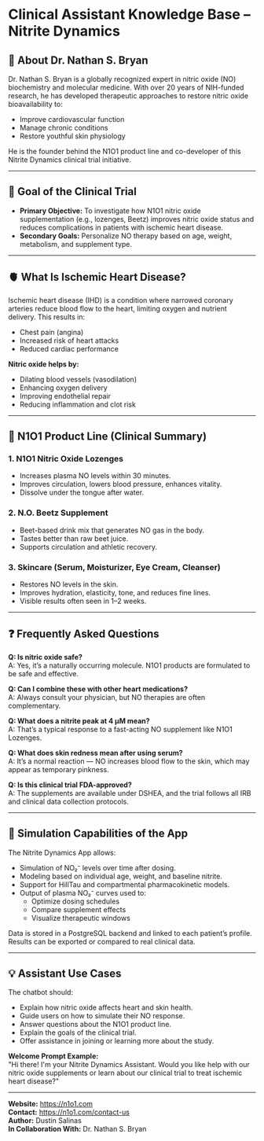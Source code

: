 # Clinical Assistant Knowledge Base – Nitrite Dynamics

## 🧬 About Dr. Nathan S. Bryan
Dr. Nathan S. Bryan is a globally recognized expert in nitric oxide (NO) biochemistry and molecular medicine. With over 20 years of NIH-funded research, he has developed therapeutic approaches to restore nitric oxide bioavailability to:
- Improve cardiovascular function
- Manage chronic conditions
- Restore youthful skin physiology

He is the founder behind the N1O1 product line and co-developer of this Nitrite Dynamics clinical trial initiative.

---

## 🎯 Goal of the Clinical Trial
- **Primary Objective:** To investigate how N1O1 nitric oxide supplementation (e.g., lozenges, Beetz) improves nitric oxide status and reduces complications in patients with ischemic heart disease.
- **Secondary Goals:** Personalize NO therapy based on age, weight, metabolism, and supplement type.

---

## 🫀 What Is Ischemic Heart Disease?
Ischemic heart disease (IHD) is a condition where narrowed coronary arteries reduce blood flow to the heart, limiting oxygen and nutrient delivery. This results in:
- Chest pain (angina)
- Increased risk of heart attacks
- Reduced cardiac performance

**Nitric oxide helps by:**
- Dilating blood vessels (vasodilation)
- Enhancing oxygen delivery
- Improving endothelial repair
- Reducing inflammation and clot risk

---

## 🧪 N1O1 Product Line (Clinical Summary)

### 1. N1O1 Nitric Oxide Lozenges
- Increases plasma NO levels within 30 minutes.
- Improves circulation, lowers blood pressure, enhances vitality.
- Dissolve under the tongue after water.

### 2. N.O. Beetz Supplement
- Beet-based drink mix that generates NO gas in the body.
- Tastes better than raw beet juice.
- Supports circulation and athletic recovery.

### 3. Skincare (Serum, Moisturizer, Eye Cream, Cleanser)
- Restores NO levels in the skin.
- Improves hydration, elasticity, tone, and reduces fine lines.
- Visible results often seen in 1–2 weeks.

---

## ❓ Frequently Asked Questions

**Q: Is nitric oxide safe?**  
A: Yes, it’s a naturally occurring molecule. N1O1 products are formulated to be safe and effective.

**Q: Can I combine these with other heart medications?**  
A: Always consult your physician, but NO therapies are often complementary.

**Q: What does a nitrite peak at 4 µM mean?**  
A: That’s a typical response to a fast-acting NO supplement like N1O1 Lozenges.

**Q: What does skin redness mean after using serum?**  
A: It’s a normal reaction — NO increases blood flow to the skin, which may appear as temporary pinkness.

**Q: Is this clinical trial FDA-approved?**  
A: The supplements are available under DSHEA, and the trial follows all IRB and clinical data collection protocols.

---

## 🔬 Simulation Capabilities of the App

The Nitrite Dynamics App allows:
- Simulation of NO₂⁻ levels over time after dosing.
- Modeling based on individual age, weight, and baseline nitrite.
- Support for HillTau and compartmental pharmacokinetic models.
- Output of plasma NO₂⁻ curves used to:
  - Optimize dosing schedules
  - Compare supplement effects
  - Visualize therapeutic windows

Data is stored in a PostgreSQL backend and linked to each patient’s profile. Results can be exported or compared to real clinical data.

---

## 💡 Assistant Use Cases

The chatbot should:
- Explain how nitric oxide affects heart and skin health.
- Guide users on how to simulate their NO response.
- Answer questions about the N1O1 product line.
- Explain the goals of the clinical trial.
- Offer assistance in joining or learning more about the study.

**Welcome Prompt Example:**  
"Hi there! I'm your Nitrite Dynamics Assistant. Would you like help with our nitric oxide supplements or learn about our clinical trial to treat ischemic heart disease?"

---

**Website:** https://n1o1.com  
**Contact:** https://n1o1.com/contact-us  
**Author:** Dustin Salinas  
**In Collaboration With:** Dr. Nathan S. Bryan  
